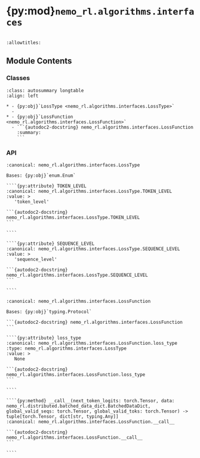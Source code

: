 # {py:mod}`nemo_rl.algorithms.interfaces`

```{py:module} nemo_rl.algorithms.interfaces
```

```{autodoc2-docstring} nemo_rl.algorithms.interfaces
:allowtitles:
```

## Module Contents

### Classes

````{list-table}
:class: autosummary longtable
:align: left

* - {py:obj}`LossType <nemo_rl.algorithms.interfaces.LossType>`
  -
* - {py:obj}`LossFunction <nemo_rl.algorithms.interfaces.LossFunction>`
  - ```{autodoc2-docstring} nemo_rl.algorithms.interfaces.LossFunction
    :summary:
    ```
````

### API

`````{py:class} LossType
:canonical: nemo_rl.algorithms.interfaces.LossType

Bases: {py:obj}`enum.Enum`

````{py:attribute} TOKEN_LEVEL
:canonical: nemo_rl.algorithms.interfaces.LossType.TOKEN_LEVEL
:value: >
   'token_level'

```{autodoc2-docstring} nemo_rl.algorithms.interfaces.LossType.TOKEN_LEVEL
```

````

````{py:attribute} SEQUENCE_LEVEL
:canonical: nemo_rl.algorithms.interfaces.LossType.SEQUENCE_LEVEL
:value: >
   'sequence_level'

```{autodoc2-docstring} nemo_rl.algorithms.interfaces.LossType.SEQUENCE_LEVEL
```

````

`````

`````{py:class} LossFunction
:canonical: nemo_rl.algorithms.interfaces.LossFunction

Bases: {py:obj}`typing.Protocol`

```{autodoc2-docstring} nemo_rl.algorithms.interfaces.LossFunction
```

````{py:attribute} loss_type
:canonical: nemo_rl.algorithms.interfaces.LossFunction.loss_type
:type: nemo_rl.algorithms.interfaces.LossType
:value: >
   None

```{autodoc2-docstring} nemo_rl.algorithms.interfaces.LossFunction.loss_type
```

````

````{py:method} __call__(next_token_logits: torch.Tensor, data: nemo_rl.distributed.batched_data_dict.BatchedDataDict, global_valid_seqs: torch.Tensor, global_valid_toks: torch.Tensor) -> tuple[torch.Tensor, dict[str, typing.Any]]
:canonical: nemo_rl.algorithms.interfaces.LossFunction.__call__

```{autodoc2-docstring} nemo_rl.algorithms.interfaces.LossFunction.__call__
```

````

`````
